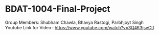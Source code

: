 # BDAT-1004-Final-Project
Group Members: Shubham Chawla, Bhavya Rastogi, Parbhjoyt Singh
Youtube Link for Video : https://www.youtube.com/watch?v=3Q4K3jsvCtI
